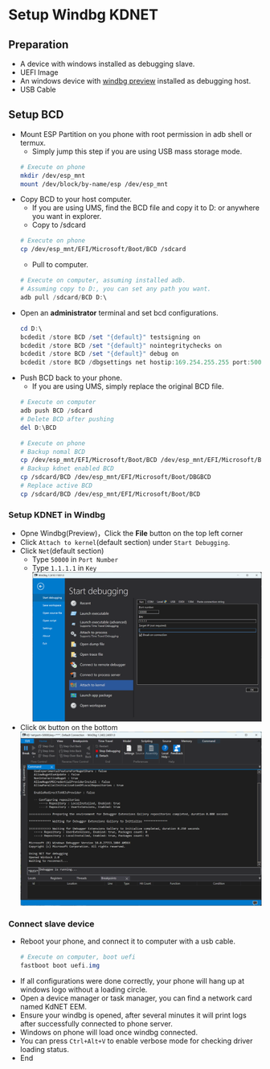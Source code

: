 # Setup Windbg KDNET

## Preparation
  - A device with windows installed as debugging slave.
  - UEFI Image
  - An windows device with [windbg preview](https://apps.microsoft.com/detail/9pgjgd53tn86) installed as debugging host.
  - USB Cable

## Setup BCD
  - Mount ESP Partition on you phone with root permission in adb shell or termux.
    + Simply jump this step if you are using USB mass storage mode.
    ```bash
    # Execute on phone
    mkdir /dev/esp_mnt
    mount /dev/block/by-name/esp /dev/esp_mnt
    ```
  - Copy BCD to your host computer.
    + If you are using UMS, find the BCD file and copy it to D: or anywhere you want in explorer.
    + Copy to /sdcard
    ```bash
    # Execute on phone
    cp /dev/esp_mnt/EFI/Microsoft/Boot/BCD /sdcard
    ```
    + Pull to computer.
    ```powershell
    # Execute on computer, assuming installed adb.
    # Assuming copy to D:, you can set any path you want.
    adb pull /sdcard/BCD D:\
    ```
  - Open an **administrator** terminal and set bcd configurations.
    ```powershell
    cd D:\
    bcdedit /store BCD /set "{default}" testsigning on
    bcdedit /store BCD /set "{default}" nointegritychecks on
    bcdedit /store BCD /set "{default}" debug on 
    bcdedit /store BCD /dbgsettings net hostip:169.254.255.255 port:50000 key:1.1.1.1
    ```
  - Push BCD back to your phone.
    + If you are using UMS, simply replace the original BCD file.
    ```powershell
    # Execute on computer
    adb push BCD /sdcard
    # Delete BCD after pushing
    del D:\BCD
    ```
    ```bash
    # Execute on phone
    # Backup nomal BCD
    cp /dev/esp_mnt/EFI/Microsoft/Boot/BCD /dev/esp_mnt/EFI/Microsoft/Boot/NMBCD
    # Backup kdnet enabled BCD
    cp /sdcard/BCD /dev/esp_mnt/EFI/Microsoft/Boot/DBGBCD
    # Replace active BCD
    cp /sdcard/BCD /dev/esp_mnt/EFI/Microsoft/Boot/BCD
    ```

### Setup KDNET in Windbg
  - Opne Windbg(Preview)，Click the **File** button on the top left corner
  - Click `Attach to kernel`(default section) under `Start Debugging`.
  - Click `Net`(default section)
    + Type `50000` in `Port Number`
    + Type `1.1.1.1` in `Key`
  ![Windbg Configuration Kdnet](Resources/SetupKDNET/WindbgConfiguration.png)
  - Click `OK` button on the bottom
  ![Kdnet waiting for connection](Resources/SetupKDNET/KdNetWaiting.png)

### Connect slave device
  - Reboot your phone, and connect it to computer with a usb cable.
    ```powershell
    # Execute on computer, boot uefi
    fastboot boot uefi.img
    ```
  - If all configurations were done correctly, your phone will hang up at windows logo without a loading circle.
  - Open a device manager or task manager, you can find a network card named KdNET EEM.
  - Ensure your windbg is opened, after several minutes it will print logs after successfully connected to phone server.
  - Windows on phone will load once windbg connected.
  - You can press `Ctrl+Alt+V` to enable verbose mode for checking driver loading status.
  - End
  